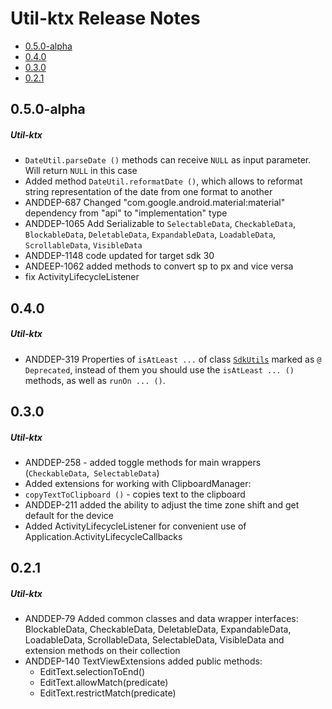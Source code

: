# Util-ktx Release Notes

- [0.5.0-alpha](#050-alpha)
- [0.4.0](#040)
- [0.3.0](#030)
- [0.2.1](#021)

## 0.5.0-alpha
##### Util-ktx
* `DateUtil.parseDate ()` methods can receive `NULL` as input parameter. Will return `NULL` in this case
* Added method `DateUtil.reformatDate ()`, which allows to reformat string representation of the date from one format to another
* ANDDEP-687 Changed "com.google.android.material:material" dependency from "api" to "implementation" type 
* ANDDEP-1065 Add Serializable to `SelectableData`, `CheckableData`, `BlockableData`, `DeletableData`, `ExpandableData`, `LoadableData`, `ScrollableData`, `VisibleData`
* ANDDEP-1148 code updated for target sdk 30
* ANDEEP-1062 added methods to convert sp to px and vice versa
* fix ActivityLifecycleListener
## 0.4.0
##### Util-ktx
* ANDDEP-319 Properties of `isAtLeast ...` of class [`SdkUtils`](lib-util-ktx/src/main/java/ru/surfstudio/android/utilktx/util/SdkUtils.kt)
marked as `@ Deprecated`, instead of them you should use the `isAtLeast ... ()` methods, as well as `runOn ... ()`.
## 0.3.0
##### Util-ktx
* ANDDEP-258 - added toggle methods for main wrappers (`CheckableData`,` SelectableData`)
* Added extensions for working with ClipboardManager:
* `copyTextToClipboard ()` - copies text to the clipboard
* ANDDEP-211 added the ability to adjust the time zone shift and get default for the device
* Added ActivityLifecycleListener for convenient use of Application.ActivityLifecycleCallbacks
## 0.2.1
##### Util-ktx
* ANDDEP-79 Added common classes and data wrapper interfaces: BlockableData, CheckableData, DeletableData, ExpandableData, LoadableData, ScrollableData, SelectableData, VisibleData and extension methods on their collection
* ANDDEP-140 TextViewExtensions added public methods:
  * EditText.selectionToEnd()
  * EditText.allowMatch(predicate)
  * EditText.restrictMatch(predicate)